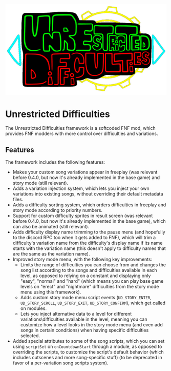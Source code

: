 ![UD-Logo](https://github.com/AppleHair/FNF-UnrestDiffs/blob/main/UD-Logo.gif)

# Unrestricted Difficulties

The Unrestricted Difficulties framework is a softcoded FNF mod, which provides FNF modders with more control over difficulties and variations.

## Features

The framework includes the following features:
- Makes your custom song variations appear in freeplay (was relevant before 0.4.0, but now it's already implemented in the base game) and story mode (still relevant).
- Adds a variation injection system, which lets you inject your own variations into existing songs, without overriding their default metadata files.
- Adds a difficulty sorting system, which orders difficulties in freeplay and story mode according to priority numbers.
- Support for custom difficulty sprites in result screen (was relevant before 0.4.0, but now it's already implemented in the base game), which can also be animated (still relevant).
- Adds difficulty display name trimming to the pause menu (and hopefully to the discord RPC too when it gets added to FNF), which will trim a difficulty's variation name from the difficulty's display name if its name starts with the variation name (this doesn't apply to difficulty names that are the same as the variation name).
- Improved story mode menu, with the following key improvements:
  - Limits the range of difficulties you can choose from and changes the song list according to the songs and difficulties available in each level, as opposed to relying on a constant and displaying only "easy", "normal" and "hard" (which means you can play base game levels on "erect" and "nightmare" difficulties from the story mode menu using this framework).
  - Adds custom story mode menu script events (`UD_STORY_ENTER`, `UD_STORY_SCROLL`, `UD_STORY_EXIT`, `UD_STORY_CONFIRM`), which get called on modules.
  - Lets you inject alternative data to a level for different variations\difficulties available in the level, meaning you can customize how a level looks in the story mode menu (and even add songs in certain conditions) when having specific difficulties selected.
- Added special attributes to some of the song scripts, which you can set using `scriptSet` on `onCountdownStart` through a module, as opposed to overriding the scripts, to customize the script's default behavior (which includes cutscenes and more song-specific stuff) (to be deprecated in favor of a per-variation song scripts system).
